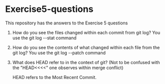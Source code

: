 # Exercise5-questions
This repository has the answers to the Exercise 5 questions

1.  How do you see the files changed within each commit from git log?     You use the git log --stat command

2.  How do you see the contents of what changed within each file from the git log?   You use the git log --patch command

3.  What does HEAD refer to in the context of git? (Not to be confused with the "HEAD<<<<" one observes within merge conflict)

    HEAD refers to the Most Recent Commit.
